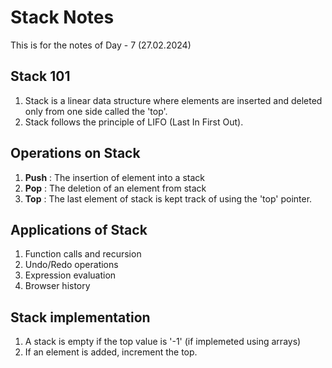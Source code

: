 # Stack Notes
This is for the notes of Day - 7 (27.02.2024)

## Stack 101
1. Stack is a linear data structure where elements are inserted and deleted only from one side called the 'top'.
2. Stack follows the principle of LIFO (Last In First Out).

## Operations on Stack
1. **Push** : The insertion of element into a stack
2. **Pop** : The deletion of an element from stack
3. **Top** : The last element of stack is kept track of using the 'top' pointer. 

## Applications of Stack
1. Function calls and recursion
2. Undo/Redo operations
3. Expression evaluation
4. Browser history

## Stack implementation
1. A stack is empty if the top value is '-1' (if implemeted using arrays)
2. If an element is added, increment the top.